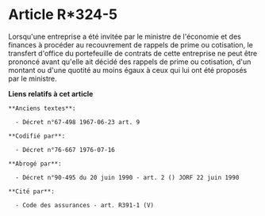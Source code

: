 # Article R*324-5

Lorsqu'une entreprise a été invitée par le ministre de l'économie et des finances à procéder au recouvrement de rappels de
prime ou cotisation, le transfert d'office du portefeuille de contrats de cette entreprise ne peut être prononcé avant
qu'elle ait décidé des rappels de prime ou cotisation, d'un montant ou d'une quotité au moins égaux à ceux qui lui ont été
proposés par le ministre.

**Liens relatifs à cet article**

	**Anciens textes**:

	  - Décret n°67-498 1967-06-23 art. 9

	**Codifié par**:

	  - Décret n°76-667 1976-07-16

	**Abrogé par**:

	  - Décret n°90-495 du 20 juin 1990 - art. 2 () JORF 22 juin 1990

	**Cité par**:

	  - Code des assurances - art. R391-1 (V)
